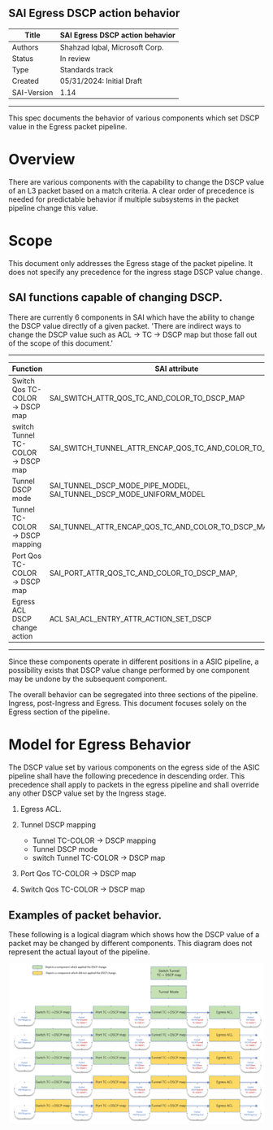 SAI Egress DSCP action behavior
-------------------------------------------------------------------------------
 Title       | SAI Egress DSCP action behavior
-------------|-----------------------------------------------------------------
 Authors     | Shahzad Iqbal, Microsoft Corp.
 Status      | In review
 Type        | Standards track
 Created     | 05/31/2024: Initial Draft
 SAI-Version | 1.14
-------------------------------------------------------------------------------

This spec documents the behavior of various components which set DSCP value in the Egress packet pipeline.

# Overview #

There are various components with the capability to change the DSCP value of an L3 packet based on a match criteria. A clear order of precedence is needed for predictable behavior if multiple subsystems in the packet pipeline change this value.

# Scope #

This document only addresses the Egress stage of the packet pipeline. It does not specify any precedence for the ingress stage DSCP value change.
## SAI functions capable of changing DSCP. ##
There are currently 6 components in SAI which have the ability to change the DSCP value directly of a given packet. 'There are indirect ways to change the DSCP value such as ACL -> TC -> DSCP map but those fall out of the scope of this document.'

-------------------------------------------------------------------------------
 Function                             | SAI attribute 
--------------------------------------|----------------------------------------
 Switch Qos TC-COLOR -> DSCP map      | SAI_SWITCH_ATTR_QOS_TC_AND_COLOR_TO_DSCP_MAP
 switch Tunnel TC-COLOR -> DSCP map   | SAI_SWITCH_TUNNEL_ATTR_ENCAP_QOS_TC_AND_COLOR_TO_DSCP_MAP
 Tunnel DSCP mode                     | SAI_TUNNEL_DSCP_MODE_PIPE_MODEL, SAI_TUNNEL_DSCP_MODE_UNIFORM_MODEL 
 Tunnel TC-COLOR -> DSCP mapping      | SAI_TUNNEL_ATTR_ENCAP_QOS_TC_AND_COLOR_TO_DSCP_MAP 
 Port Qos TC-COLOR -> DSCP map        | SAI_PORT_ATTR_QOS_TC_AND_COLOR_TO_DSCP_MAP,
 Egress ACL DSCP change action        | ACL SAI_ACL_ENTRY_ATTR_ACTION_SET_DSCP 
-------------------------------------------------------------------------------

Since these components operate in different positions in a  ASIC pipeline, a possibility exists that DSCP value change performed by one component may be undone by the subsequent component. 

The overall behavior can be segregated into three sections of the pipeline. Ingress, post-Ingress and Egress. This document focuses solely on the Egress section of the pipeline. 

# Model for Egress Behavior #
The DSCP value set by various components on the egress side of the ASIC pipeline shall have the following precedence in descending order. This precedence shall apply to packets in the egress pipeline and shall override any other DSCP value set by the Ingress stage.

1. Egress ACL.

2. Tunnel DSCP mapping 
    - Tunnel TC-COLOR -> DSCP mapping
    - Tunnel DSCP mode
    - switch Tunnel TC-COLOR -> DSCP map

3. Port Qos TC-COLOR -> DSCP map

4. Switch Qos TC-COLOR -> DSCP map

## Examples of packet behavior. ##

These following is a logical diagram which shows how the DSCP value of a packet may be changed by different components. This diagram does not represent the actual layout of the pipeline.

<img src="../figures/egress_dscp_change_precedence.png" width="1200">

